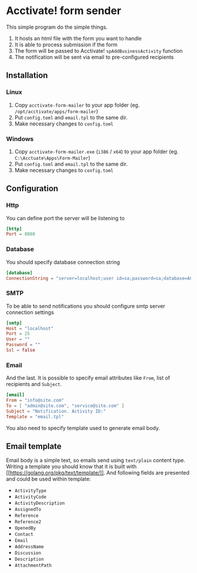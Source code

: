 # Acctivate! form sender

This simple program do the simple things.
1. It hosts an html file with the form you want to handle
2. It is able to process submission if the form
3. The form will be passed to Acctivate! `spAddBusinessActivity` function
4. The notification will be sent via email to pre-configured recipients 

## Installation
### Linux
1. Copy `acctivate-form-mailer` to your app folder (eg. `/opt/acctivate/apps/form-mailer`)
2. Put `config.toml` and `email.tpl` to the same dir.
3. Make necessary changes to `config.toml`

### Windows
1. Copy `acctivate-form-mailer.exe` (`i386` / `x64`) to your app folder (eg. `C:\Acctuate\Apps\Form-Mailer`)
2. Put `config.toml` and `email.tpl` to the same dir.
3. Make necessary changes to `config.toml`

## Configuration
### Http
You can define port the server will be listening to
```toml
[http]
Port = 8080
```

### Database
You should specify database connection string
```toml
[database]
ConnectionString = "server=localhost;user id=sa;password=sa;database=ACCTivate$DB"
```

### SMTP
To be able to send notifications you should configure smtp server connection settings
```toml
[smtp]
Host = "localhost"
Port = 25
User = ""
Password = ""
Ssl = false
```

### Email
And the last. It is possible to specify email attributes like `From`, list of recipients and `Subject`.
```toml
[email]
From = "info@site.com"
To = [ "admin@site.com", "service@site.com" ]
Subject = "Notification. Activity ID:"
Template = "email.tpl"
```
You also need to specify template used to generate email body.

## Email template
Email body is a simple text, so emails send using `text/plain` content type.
Writing a template you should know that it is built with [[https://golang.org/pkg/text/template/]].
And following fields are presented and could be used within template:
- 	`ActivityType`
-  	`ActivityCode`
-  	`ActivityDescription`
-  	`AssignedTo`
-  	`Reference`
-  	`Reference2`
-  	`OpenedBy`
-  	`Contact`
-  	`Email`
-  	`AddressName`
-  	`Discussion`
-  	`Description`
-  	`AttachmentPath`

